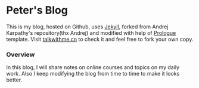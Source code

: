 # Peter's Blog

This is my blog, hosted on Github, uses [Jekyll](http://jekyllrb.com/), forked from Andrej Karpathy's repository(thx Andrej) and modified with help of [Prologue](https://github.com/chrisbobbe/jekyll-theme-prologue) template. Visit [talkwithme.cn](http://talkwithme.cn) to check it and feel free to fork your own copy.

### Overview
In this blog, I will share notes on online courses and topics on my daily work. Also I keep modifying the blog from time to time to make it looks better.
